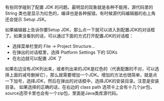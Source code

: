 有些同学碰到了配置 JDK 的问题。最明显的现象就是各种不能用，源代码里的 String 类也是显示为红色的，编译也是各种报错。有时候源代码编辑器的右上角还会提示 Setup JSK。

如果编辑器上告诉你要Setup JDK，那么点一下就可以进入到配置JDK的对话框了。如果没看到的话，可以通过下面的方式打开配置JDK的对话框：

 - 选择菜单栏里的 File -> Project Structure...
 - 在弹出的对话框里，选择 Platform Settings 下的 SDKs
 - 在右边就可以配置 JDK 了
 
如果右边没有JDK列出来，或者列出来的JDK是红色的（代表配置的不对，可以选择上面的减号删掉它），那么就需要增加一个JDK。增加的方法也很简单，就是点一下加号，选择JDK，然后在弹出的对话框中，选择JDK的安装目录。注意是安装目录。
如果选择的正确的话，在右边的 class path 选项卡上会有十几个jar包，source选项卡里也会有一个zip包，里面是Java类库源代码。

